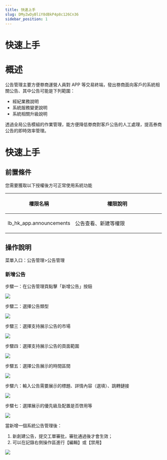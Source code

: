 ```yaml
---
title: 快速上手
slug: DMyZwDyBliY8dBkP4p8c126Cn36
sidebar_position: 1
---
```



# 快速上手

# 概述

公告管理主要方便劵商運營人員對 APP 等交易終端，發出劵商面向客戶的系統相關公告、其中公告可能是下列範圍：

- 經紀業務說明
- 系統服務變更說明
- 系統相關升級說明

透過全局公告模組的作業管理，能方便降低劵商對客戶公告的人工處理，提高券商公告的即時效率管理。

# 快速上手

## 前置條件

您需要獲取以下授權後方可正常使用系統功能

<table header_row="1">
<colgroup>
<col width="211"/>
<col width="450"/>
</colgroup>
<thead>
<tr><th><p>權限名稱</p></th><th><p>權限說明</p></th></tr>
</thead>
<tbody>
<tr><td><p>lb_hk_app.announcements</p></td><td><p>公告查看、新建等權限</p></td></tr>
</tbody>
</table>

## 操作說明

菜單入口：公告管理&gt;公告管理

### 新增公告

步驟一：在公告管理頁點擊「新增公告」按鈕

<img src="/assets/Rhcfb8PmnotIprxctEXcyDefnOe.png" src-width="2134" src-height="598" align="center"/>

步驟二：選擇公告類型

<img src="/assets/MnPObv6lqoPxI6xqoT8ce7ysnkd.png" src-width="2132" src-height="1288" align="center"/>

步驟三：選擇支持展示公告的市場

<img src="/assets/JIVxbhHUtoqIbDxpu1KcWOTInhc.png" src-width="2132" src-height="1324" align="center"/>

步驟四：選擇支持展示公告的頁面範圍

<img src="/assets/Zt5RbNBVVo76d5xUed8cTWOqn1d.png" src-width="2128" src-height="1292" align="center"/>

步驟五：選擇公告展示的時間區間

<img src="/assets/JVgHbSMm1op0dWxgfzIcA4CEn1c.png" src-width="2150" src-height="1318" align="center"/>

步驟六：輸入公告需要展示的標題、詳情內容（選填）、跳轉鏈接

<img src="/assets/PcKObleu2oDr5gxoOhrcHXPTnZ6.png" src-width="2138" src-height="1290" align="center"/>

步驟七：選擇展示的優先級及配置是否啓用等

<img src="/assets/Dms8beB51ok80LxYC3Dcuc0Bnoe.png" src-width="2142" src-height="1312" align="center"/>

當新增一個系統公告管理後：
1. 新創建公告，提交工單審批，審批通過後才會生效；
2. 可以在記錄右側操作區進行【編輯】或【禁用】

<img src="/assets/JpsxbEkbZov2LSxpslicrdIOnej.png" src-width="3224" src-height="1506" align="center"/>

